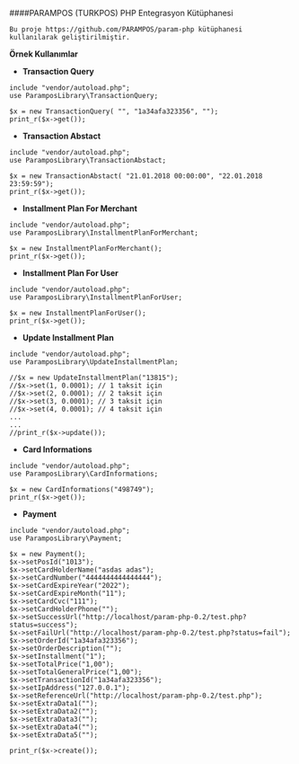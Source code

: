 ####PARAMPOS (TURKPOS) PHP Entegrasyon Kütüphanesi


```
Bu proje https://github.com/PARAMPOS/param-php kütüphanesi 
kullanılarak geliştirilmiştir.
```

**Örnek Kullanımlar**

*   **Transaction Query**

```  
include "vendor/autoload.php";  
use ParamposLibrary\TransactionQuery;

$x = new TransactionQuery( "", "1a34afa323356", "");  
print_r($x->get());
```

* **Transaction Abstact**

`````
include "vendor/autoload.php";  
use ParamposLibrary\TransactionAbstact;

$x = new TransactionAbstact( "21.01.2018 00:00:00", "22.01.2018 23:59:59");
print_r($x->get());
`````

* **Installment Plan For Merchant**

`````
include "vendor/autoload.php";  
use ParamposLibrary\InstallmentPlanForMerchant;

$x = new InstallmentPlanForMerchant();
print_r($x->get());
`````

* **Installment Plan For User**

`````
include "vendor/autoload.php";  
use ParamposLibrary\InstallmentPlanForUser;

$x = new InstallmentPlanForUser();
print_r($x->get());
`````

* **Update Installment Plan**

`````
include "vendor/autoload.php";  
use ParamposLibrary\UpdateInstallmentPlan;

//$x = new UpdateInstallmentPlan("13815");
//$x->set(1, 0.0001); // 1 taksit için
//$x->set(2, 0.0001); // 2 taksit için
//$x->set(3, 0.0001); // 3 taksit için
//$x->set(4, 0.0001); // 4 taksit için
...
...
//print_r($x->update());
`````

* **Card Informations**

`````
include "vendor/autoload.php";  
use ParamposLibrary\CardInformations;

$x = new CardInformations("498749");
print_r($x->get());
`````

* **Payment**


`````
include "vendor/autoload.php";  
use ParamposLibrary\Payment;

$x = new Payment();
$x->setPosId("1013");
$x->setCardHolderName("asdas adas");
$x->setCardNumber("4444444444444444");
$x->setCardExpireYear("2022");
$x->setCardExpireMonth("11");
$x->setCardCvc("111");
$x->setCardHolderPhone("");
$x->setSuccessUrl("http://localhost/param-php-0.2/test.php?status=success");
$x->setFailUrl("http://localhost/param-php-0.2/test.php?status=fail");
$x->setOrderId("1a34afa323356");
$x->setOrderDescription("");
$x->setInstallment("1");
$x->setTotalPrice("1,00");
$x->setTotalGeneralPrice("1,00");
$x->setTransactionId("1a34afa323356");
$x->setIpAddress("127.0.0.1");
$x->setReferenceUrl("http://localhost/param-php-0.2/test.php");
$x->setExtraData1("");
$x->setExtraData2("");
$x->setExtraData3("");
$x->setExtraData4("");
$x->setExtraData5("");

print_r($x->create());
`````